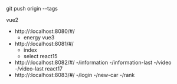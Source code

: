 git push origin --tags


vue2
- http://:localhost:8080/#/
    - energy
vue3
- http://:localhost:8081/#/
    - index
    - select
react15
- http://:localhost:8082/#/
   -/information
   -/information-last
   -/video
   -/video-last
react17
- http://:localhost:8083/#/
    -/login
    -/new-car
    -/rank

